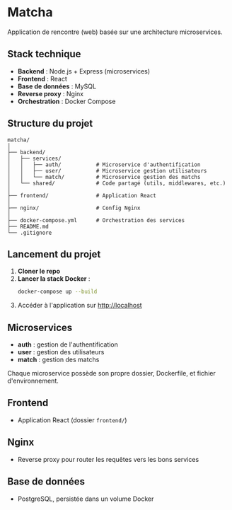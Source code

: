 # Matcha

Application de rencontre (web) basée sur une architecture microservices.

## Stack technique

- **Backend** : Node.js + Express (microservices)
- **Frontend** : React
- **Base de données** : MySQL
- **Reverse proxy** : Nginx
- **Orchestration** : Docker Compose

## Structure du projet

```
matcha/
│
├── backend/
│   ├── services/
│   │   ├── auth/           # Microservice d'authentification
│   │   ├── user/           # Microservice gestion utilisateurs
│   │   └── match/          # Microservice gestion des matchs
│   └── shared/             # Code partagé (utils, middlewares, etc.)
│
├── frontend/               # Application React
│
├── nginx/                  # Config Nginx
│
├── docker-compose.yml      # Orchestration des services
├── README.md
└── .gitignore
```

## Lancement du projet

1. **Cloner le repo**
2. **Lancer la stack Docker** :
   ```sh
   docker-compose up --build
   ```
3. Accéder à l'application sur [http://localhost](http://localhost)

## Microservices

- **auth** : gestion de l'authentification
- **user** : gestion des utilisateurs
- **match** : gestion des matchs

Chaque microservice possède son propre dossier, Dockerfile, et fichier d'environnement.

## Frontend

- Application React (dossier `frontend/`)

## Nginx

- Reverse proxy pour router les requêtes vers les bons services

## Base de données

- PostgreSQL, persistée dans un volume Docker
